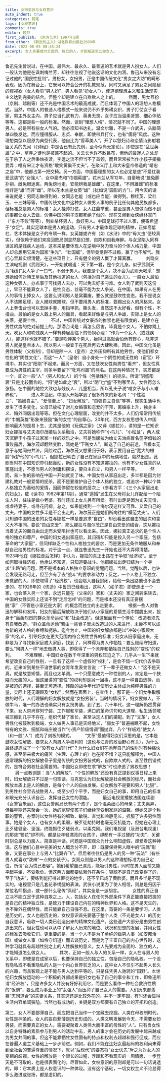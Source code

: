 ```yaml
---
title: 女扮男装与女权意识
auto_indent: true
categories: 随笔
tags: [女权意识]
comments: true
editor: 皎然
first_publish: 《东方艺术》1997年1期
from_other: 《新批判主义》湖北教育出版社2000年
date: 2023-08-05 08:48:24
excerpt: 女人先要成为全面的、独立的人，才能知道怎么做女人。
---
```

鲁迅先生曾说过，在中国，最伟大、最永久、最普遍的艺术就是男人扮女人。人们一般认为他是在讽刺梅兰芳，却往往忽视了他说这话的文化内涵。鲁迅从来没有忘记过他的“国民性批判”。男扮女，女扮男，正是中国传统文化“男女之大防”的畸形表现，因为在舞台上，它既可以符合公开的礼教规范，同时又满足了男女之间隐秘的窥视欲（女人看见“男人扮”，男人看见“扮女人”），使道德理想主义和生活现实主义达到完美的结合。但整个却是建立在自欺欺人之上的。
　　
然而，男女互扮（京剧、越剧等）还不光是中国艺术的最高成就，而且体现了中国人的理想人格模式。当然，中国人的普通人格模式一般来说仍不外乎男耕女织，男子打仗女子看家，男主外女主内，男子应当孔武有力、英勇无畏，女子应当温柔贤慧、细心体贴等等。这都是些一般的标准。然而，谈到“理想人格”，情况就不同了。中国的理想男人，必是带有些女人气的。他必须知书达礼，温文尔雅，不是一介武夫，头脑简单四肢发达，而应懂得服从、忠贞、奉献，即使带兵打仗，也有“儒将”风度。这种理想类型以屈原为典型代表，他自比为“香草美人”，开了以怨妇诗和恋情诗影射君臣关系的先河（《诗经》中是否已有此先例，至今似尚无定论）。即使是在“乱世英雄”之中，草莽之徒也是被瞧不起的。关云长也许不敌吕布，但他的最迷人之处却在于杀了人之后秉烛夜读。李逵之流不但当不了首领，而且常常被当作小孩子揶揄耍弄；唯有宋江才有资格“敢笑黄巢不丈夫”，在聚义厅上和大宋皇帝修造的“靖忠之庙”中，他都占第一把交椅。另一方面，中国最理想的女人也必定是些“不爱红装爱武装”的“女强人”、女中豪杰和“巾帼英雄”。花木兰从军12年，自豪地说“雄兔脚扑朔，雌兔眼迷离，两兔傍地走，安能辨我是雄雌”，在这里，“不辨雄雌”的标准恰好是“雄”而非“雌”。所以花木兰是女英“雄”（犹如说“圆形的方”）。用今天的话来说就是：男同志做得到的，女同志也能（或也应当能）做得到。穆桂英、梁红玉、十三妹等等，中国传统文化中这种女人做男人事的例子比任何其他民族都多，但标准总是男人的标准：女人挂帅打仗，女人扛鼎举重，甚至是男人想做而做不到的事都让女人去做，仿佛中国的男子汉都死绝了似的。现在又闹到女侠绿林掌门（“东方不败”等等），到处杀坏男人，救好男人。中国足球打不过人家，便寄希望于“女足”。其实足球本是男人的运动，只有男人才最体现足球的精神，正如高低杠、艺术体操是女子的专项一样。女英雄或许有（如《水浒》中的“母大虫”便较真实），但依赖于她们来挽回败局则显然是幻想、自欺和自我麻醉。与女足陷入同样误区的是残疾人运动，这本来是要体现人在逆境中努力奋斗的个体人格力量，中国人却总想用它来为国家“争光”、“壮国威”，但毕竟觉得不过瘾，赢了也不解气。我们心里其实很清楚，在这些项目上，只有健全的男人赢了才算真赢。
　　
刘晓庆主演电视剧《武则天》，一开始就唱道：天下第一君，是个女儿身。似乎武则天为“我们”女人争了一口气，不弱于男人。我要是个女人，决不会为武则天喝采：想想她如何对待王皇后及其他挡道的女人（包括对自己亲生的女儿）。一般女人最怕这种女强人，办点事宁可找男人去办，可以免去好多刁难。女人到了武则天这份上，早已不能算女人了，是性变态，丝毫不能为女人争光。在中国，如果有人在男人的事情上捧女人，这要么说明男人是窝囊废，要么就是鼓吹性变态。我不是说女人不该踢足球，女人踢球就踢球，但不要用男人的标准，要踢出女人的风格来。女人上拳击台也可以去掉手套，用指甲抓，撕头发，当然这不太好看，但有个性，不扭曲。最怕的是女人戴上男人的面具，看起来好像是与男人争雄，实际上是女人的失落，是假个性。
　　
不过，中国传统对女豪杰的推崇也是有限度的，是建立在男性优势的绝对前提上的，那潜台词是：再怎么厉害，毕竟是个女人，不怕你跳上天。吹女人和吹残疾人一样有种居高临下的怜悯心理：“作为一个女人（或残疾人），能这样也就不错了。”要是吹捧某个男人，抬得过高就会怕他有野心，除非这男人就是皇帝本人。所以男人一般宜于在死后再去大肆吹捧。因此，中国文化虽是男性体制（父权制），但却是除一人（皇帝）之外压抑所有其他男性，使他们都女性化的“阴性文化”，而这“一人”（皇帝）自小身处一个阴性的或无性的（宦官）环境中，其实也“阳刚”不起来。而另一方面，又在鼓吹女性向男性“看齐”，但女性真要成为男性的主宰，则多半要留下“牝鸡司晨”的骂名。在这两种情况下，实质都是一个，即对一般“人”（男人和女人）的个性（包括性别）的扼杀。所谓“阴盛阳衰”只是比较而言的，“阳”是如此之“衰”，所以“阴”也“盛”不到哪里去。女性再怎么张扬，在中国的地位大致也与残疾人、儿童相当，所以孔夫子说“唯女子与小人难养也”。
　　
进入本世纪，中国人开始学到了很多外来的新名词：“个性独立”、“婚姻自主”、“爱情至上”、“妇女解放”、“自强自立自信”等等，现实生活中也发生了很多变化，父母已放松了对儿女婚事和恋爱的干预，离婚率上升，独身主义、婚外同居出现等等。但在文化心理层面，改变的并不太多，人们仍常常用传统的“巾帼英雄”形象来鼓励“新的女性”的自尊心。20年代，西方女权思想传入中国影响最大的是易卜生，尤其是他的《玩偶之家》（又译《娜拉》），讲的是一位知识妇女娜拉与丈夫海尔茂婚后关系融洽，丈夫将她称作“小鸟儿”、“小松鼠”，两人成天沉醉于小孩子过家家一样的欢乐之中。可是当娜拉为给丈夫治病冒名签字借钱的事败露后，海尔茂却翻然变脸，骂她是“下贱女人”，断送了自己的前途，且根本无意于与她同舟共济。风险过后，海尔茂又想重归于好，表示要用自己“宽大的翅膀”保护他的“小鸟儿”，但娜拉已明白了自己在家庭中的玩偶地位，毅然出走。此剧当时在中国知识界引起轰动，新的女性没有不知道娜拉的。也有不少女性真的从家庭出走，不愿当男人的附庸和摆设，要自主自立，和男人一样平等。
　　
然而，易卜生的影响在中国一开始就变了味。中国女性从家庭出走，多半都是因为封建礼教对一般爱情的扼杀，而不是要维护自己个体人格的独立，或追求一种以个体人格独立为基础的爱情，因而停留在较低的层次上（参看方平：《三个从家庭出走的妇女》，载《读书》1982年第11期）。通常“逃婚”发生在父母将女儿许配给一个陌生人时，往往是做小老婆，有时还加上女儿另有所爱。有时出走是因为丈夫无情，或虐待妻子，或寻花问柳。总之，如果能找到一个海尔茂这样又可靠、又爱自己的丈夫，中国的女性多半是不会出走的，海尔茂正是她们所向往的“模范丈夫”。人们只知道中国的出走的女性与娜拉一样是要追求“自由”，却没看出这自由的层次和含义大不相同。要说“自由恋爱”，那么娜拉与海尔茂正是自由恋爱的结合，这从娜拉当着丈夫的面自由出走而未受阻拦也可以看出来。因此，娜拉真正追求的是个性人格的独立和尊严，中国的妇女逃出家庭后，其归宿却只能是投入另一个家庭，包括革命的“大家庭”，但同样缺乏个性和人格独立的要求，而是更加无条件地服从和奉献自己给男性的标准。对于这一点，就连鲁迅先生一开始也还不大弄得清楚。1923年他在《娜拉走后怎样》中认为，娜拉的真正出路在于争取“经济权”。至于如何取得经济权，他承认不知道，只知道要战斗。他把娜拉出走归结为一个寻求“出路”的问题，而不是根本的人格独立意识的觉醒问题。当然，觉醒以后，也许会发现无路可走，但至少有了去“战斗”的要求和动力；反之，一个人格上不独立、未觉醒的人，即使取得了“经济权”，也会陷入自我封闭，给他一条出路他也不会去走的。在1926年的《伤逝》中鲁迅已经看出，这种人（如子君）即使走出一个家，也会落入另一个家，永远只能在（父亲的）家和（丈夫的）家之间转来转去。中国的女性实际上还谈不到“走后怎样”的问题，而是根本还没有真正要摆脱“家”（不管是小家还是大家）的概念而独立的出走要求。
　　
根据一些人对鲁迅的解释和发挥，妇女的最后解放取决于她们从小家庭的爱情生活中摆脱出来，投身于“轰轰烈烈的群众革命运动”和“社会改造”。但这里面有一个悖论：改造者须先有自我改造。“群众革命运动”若由一些骨子里未改造过的人来进行，未尝不可以成为新的对人格的束缚和扼杀。迄今为止，中国的妇女解放都是以“冲破小家顾大家”的名义，引导妇女在更大范围内符合男性世界的标准；妇女从旧家庭出来，无非是为了寻找新家庭或大家庭，找到了，同样得为男人作牺牲：要么继续守妇道，要么“同男人一样”地去做男人事，即获得了一个抛弃和牺牲自己性别的“变性”的权利。
　　
不难理解，中国妇女在数千年深重的男权压迫之下，几乎从一生下来就希望改变自己的性别，一旦有了这样一个虚假的“权利”，是会不惜一切代价去争取的。近来听到某些不谙世事的女青年发表宣言说：“下一辈子还做女人！”这不是天真，就是故意矫情，而且也太单调。一个只愿意成为一种性别的人，肯定是一个狭隘而无趣的人。但这里讲的“变性”的权利却是另一回事，这不是一种自由选择，而是被迫的选择，甚至无可选择。残酷的战争年代迫使历史主体成为纯粹男性的力量，实际上还无暇顾及“女权”；然而在表面上，在宣传上，那正是一个妇女争取解放的时代，人们理解的妇女解放就是“女扮男装”。当时的情况下，妇女要做人，不做牛马，唯一的办法也确实只有女扮男装。到了五、六十年代，这一理解仍然贯穿下来。女人崇尚穿列宁装、工作服和军装，满口的革命词句和大道理，私生活领域被压抑到几乎不存在，组织代替了家长，甚至决定人们的婚配。到了“文革”，女人男性化被鼓吹到极端，女人做男人事已是天经地义，“弱女子”普遍被瞧不起，女性特有的文雅、细腻和端庄被当作“小资产阶级情调”而抛弃，八个“样板戏”使女人（和一般“人”）成为了刻板的模式。
　　
“文革”最值得妇女们深思的是，它本是鼓吹女性解放、要求女人向男人争权利的（这也与江青的政治野心有关），为什么最终却造成了一个“没有女人的时代”？为什么妇女们在抛弃自己的性别时有种痛快感，甚至带来极大的痛苦（生理、心理上的）也在所不惜？这只能解释为，中国人通常理解的妇女解放骨子里是传统的女扮男装式的，自欺欺人式的，甚至性倒错式的，是符合男权社会需要的。中国妇女即使在求“解放”时也渗透了男权思想！
　　
另一点教训是：当“人的解放”、“个性的解放”还没有真正提到议事日程上来时，妇女解放只不过是一句空话。马克思认为妇女解放是社会解放的标尺，而社会解放本质上是人的解放，是每个个人的自由发展。妇女解放不是要和男人“比狠”，到男性社会里去战胜男人，或至少打个平手，而是妇女自己的事，即用自己的标准和眼光充分认识自己，发挥自己女性的潜能。
　　
最近电视里播放法国连续剧《女警官朱丽》，这位女警察局长有两个孩子，是个温柔细心的母亲；丈夫离异，但每星期还来聚会一次，她的宽容使孩子们继续享受到家庭的温馨。但她又是个称职的警官，办案时以女性特有的细致、敏锐、直觉和冷静见长，折服了许多男性同事。她是个女人，也有女人的柔弱，被歹徒劫持时也毫无反抗能力，但她在心理上比歹徒健全、坚强，终能抓住歹徒弱点，以柔克刚。我们电视里（及港台电视里）的那些“警花”却不同，都是些年轻漂亮的女孩子，却都有一手过硬的“功夫”，关键时刻总是以力服人，简直是神话。问题是中国观众为什么明知虚假，却爱看这种神话。这与他们心目中完美的女人概念分不开，即：既要保持男人眼中的“玩偶”形象，又要在事业上与男人“比翼齐飞”。但后者往往仍是男人的另一种“玩法”（有些男人就喜欢“泼辣”一点的女孩子）。女观众则是以男人的这种理想标准为自己定位，所谓“女为悦己者容”。她们希望自己漂亮，能吸引男性，同时在男人面前又能平起平坐，不受欺负。但这两方面都要依赖外在条件：容貌不是自己改变得了的，至于“功夫”，要练到能打得过匪徒的地步，还不早已成了黄脸婆，而且多半是不现实的。电视里只是几套花拳绣腿的表演，武侠小说里为了使人相信，则总是归因于某位名师指点，或一部什么秘传“真经”，其实全是一派胡言。
　　
女性的真正自立决不能立足于这种自欺之上。人，包括女人在任何外部条件下真正能直接把握的是自己的精神独立性，是致力于建设自己内在的精神世界和人格。这不是天生的，也不靠外在偶然性，而只能靠自己自强不息。在这里，首要的一条是要学习。人类是历史的，女人也是历史的，女权意识首先要基于整个人类（不光是女人）的历史自我意识，吸收一切人类已创造出来的精神文化遗产。这些遗产大部分是由男性创造出来的，但女性也可以从中了解女人历来的地位、状况和思想的发展，并用女性的标准去吸收它们。更重要的是，当一个人不是为了单纯的做男人事（如安邦治国）或做女人事（如恪守妇道）而去谈历史，而是为了丰富自己的内心世界时，这种学习就具有超越性别之上的人性解放的意义。女人先要成为全面的、独立的人，才能知道怎么做女人。
　　
其次，正如一般人与人的关系一样，女人在与男人的关系中，即使是在成家以后，也要保持自己的独立性，包括自己的隐私权。一个没有隐私或不看重隐私的人是一个内心世界贫乏的人，这种女人不仅引不起男人长久的兴趣，而且客观上是不能与男人达到平等的，只是任凭男人驰骋的“田野”。本世纪妇女解放运动的一个积极的外部成果是妇女也有了自己的事业和工作，即鲁迅所谓“经济权”，只是许多女人并没有好好利用它，而是要么看作一种社会救济性质的“饭碗”，要么成为事业上的“女强人”而压抑了自己女人的需要。人们历来都羡慕“志同道合”的夫妻关系，其实这还是比较外在的，并不一定牢固，有时还会显得生活内容单调狭隘。当然也有成功的，关键是双方都要有自己独立的开拓和创造。

第三，女人不要鄙薄自己，而应把自己当作一个宝藏去挖掘。人类在母权制时代，女性是神圣的。女人的妄自菲薄是历史形成的。人类文明发展到今天，不需要女扮男装，而需要真正的女人，需要凝聚着人类伟大而丰富的母性的“人”。只有当女性以自身特殊的素质参与到男人的活动中去，男人的事才会在历史的发展中越来越成为男女共同的事。但这不能靠牺牲女性固有的特点和权利去超越和强行促成，而应在普遍人道主义基础上一步步前进。例如，我们不能在连妇女最起码的权利尚未得到全社会的普遍尊重的情况下，就以“后现代”的姿态将“女士优先”斥之为对女人的变相的歧视。女性的解放是一个很长的过程，浮躁和不看现实的一厢情愿、一步登天是不可取的，也是很表面化的。尽管如此，女权意识的原则却是可以一句话说透的，即：它本质上是人权意识的一种体现。没有这个基础，一切女权主义不论显得多么激进或张扬，都是虚幻的。